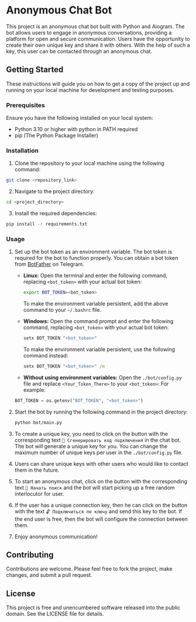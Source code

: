 # Anonymous Chat Bot

This project is an anonymous chat bot built with Python and Aiogram. The bot allows users to engage in anonymous conversations, providing a platform for open and secure communication. Users have the opportunity to create their own unique key and share it with others. With the help of such a key, this user can be contacted through an anonymous chat.

## Getting Started

These instructions will guide you on how to get a copy of the project up and running on your local machine for development and testing purposes.

### Prerequisites

Ensure you have the following installed on your local system:

- Python 3.10 or higher with python in PATH required
- pip (The Python Package Installer)

### Installation

1. Clone the repository to your local machine using the following command:

```bash
git clone <repository_link>
```

2. Navigate to the project directory:

```bash
cd <project_directory>
```

3. Install the required dependencies:

```bash
pip install -r requirements.txt
```

### Usage

1. Set up the bot token as an environment variable. The bot token is required for the bot to function properly. You can obtain a bot token from [BotFather](https://t.me/BotFather) on Telegram.

   - **Linux:** Open the terminal and enter the following command, replacing `<bot_token>` with your actual bot token:

     ```bash
     export BOT_TOKEN=<bot_token>
     ```

     To make the environment variable persistent, add the above command to your `~/.bashrc` file.

   - **Windows:** Open the command prompt and enter the following command, replacing `<bot_token>` with your actual bot token:

     ```bat
     setx BOT_TOKEN "<bot_token>"
     ```

     To make the environment variable persistent, use the following command instead:

     ```bat
     setx BOT_TOKEN "<bot_token>" /m
     ```

   - **Without using environment variables:** Open the `./bot/config.py` file and replace `<Your_Token_There>` to your `<bot_token>`:
    For example:
    ```py
    BOT_TOKEN = os.getenv("BOT_TOKEN", "<bot_token>")
    ```

2. Start the bot by running the following command in the project directory:

   ```bash
   python bot/main.py
   ```

3. To create a unique key, you need to click on the button with the corresponding text `🔐 Сгенерировать код подключения` in the chat bot. The bot will generate a unique key for you. You can change the maximum number of unique keys per user in the `./bot/config.py` file.

4. Users can share unique keys with other users who would like to contact them in the future.

5. To start an anonymous chat, click on the button with the corresponding text `🔎 Начать поиск` and the bot will start picking up a free random interlocutor for user.

6. If the user has a unique connection key, then he can click on the button with the text `🔓 Подключиться по ключу` and send this key to the bot. If the end user is free, then the bot will configure the connection between them.

6. Enjoy anonymous communication!

## Contributing

Contributions are welcome. Please feel free to fork the project, make changes, and submit a pull request.

## License

This project is free and unencumbered software released into the public domain. See the LICENSE file for details.
